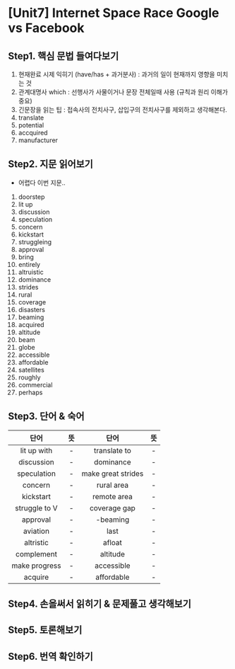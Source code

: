 # [Unit7] Internet Space Race Google vs Facebook

## Step1. 핵심 문법 들여다보기
  1) 현재완료 시제 익히기 (have/has + 과거분사) : 과거의 일이 현재까지 영향을 미치는 것
  2) 관계대명사 which : 선행사가 사물이거나 문장 전체일때 사용 (규칙과 원리 이해가 중요)
  3) 긴문장을 읽는 팁 : 접속사의 전치사구, 삽입구의 전치사구를 제외하고 생각해본다.
  4) translate
  5) potential
  6) accquired
  7) manufacturer
  
## Step2. 지문 읽어보기
  - 어렵다 이번 지문..
  1) doorstep
  2) lit up
  3) discussion
  4) speculation
  5) concern
  6) kickstart
  7) struggleing
  8) approval
  9) bring
  10) entirely
  11) altruistic
  12) dominance
  13) strides
  14) rural
  15) coverage
  16) disasters
  17) beaming
  18) acquired
  19) altitude
  20) beam
  21) globe
  22) accessible
  23) affordable
  24) satellites
  25) roughly
  26) commercial
  27) perhaps

## Step3. 단어 & 숙어
| 단어 | 뜻 | 단어 | 뜻 |
|:----:|:--:|:---:|:--:|
| lit up with  | - | translate to       | - |
| discussion   | - | dominance          | - |
| speculation  | - | make great strides | - |
| concern      | - | rural area         | - |
| kickstart    | - | remote area        | - |
| struggle to V| - | coverage gap       | - |
| approval     | - | -beaming           | - |
| aviation     | - | last               | - |
| altristic    | - | afloat             | - |
| complement   | - | altitude           | - |
| make progress| - | accessible         | - |
| acquire      | - | affordable         | - |

## Step4. 손을써서 읽히기 & 문제풀고 생각해보기
## Step5. 토론해보기
## Step6. 번역 확인하기
